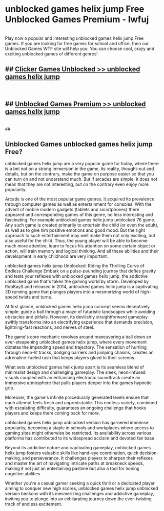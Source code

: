 # unblocked games helix jump Free Unblocked Games Premium - lwfuj <br>
<br>
Play now a popular and interesting unblocked games helix jump Free games. If you are looking for free games for school and office, then our Unblocked Games WTF site will help you. You can choose cool, crazy and exciting unblocked games of different genres!


## ##  [Clicker Games Unblocked >> unblocked games helix jump](http://freeplayer.one?title=unblocked_games_helix_jump&ref=M1)
  <br>

##  ## [Unblocked Games Premium >> unblocked games helix jump](http://freeplayer.one?title=unblocked_games_helix_jump&ref=M1)
  <br>
  ##



## Unblocked Games unblocked games helix jump Free?

unblocked games helix jump are a very popular game for today, where there is a bet not on a strong immersion in the game, its reality, thought-out and details, but on the contrary, make the game on purpose easier so that you can turn on and not understand much. But if arcades are simple, it does not mean that they are not interesting, but on the contrary even enjoy more popularity.

Arcade is one of the most popular game genres. It acquired its prevalence through computer games as well as entertainment for consoles. With the advent of mobile modern gadgets (tablets and smartphones) there appeared and corresponding games of this genre, no less interesting and fascinating. For example unblocked games helix jump unblocked 76 game. Any such game is created primarily to entertain the child (or even the adult), as well as to give him positive emotions and good mood. But the right approach to such entertainment may well make them not only exciting, but also useful for the child. Thus, the young player will be able to become much more attentive, learn to focus his attention on some certain object or action, will train memory and logical thinking. And all these abilities and their development in early childhood are very important.

unblocked games helix jump Unblocked: Riding the Thrilling Curve of Endless Challenge
Embark on a pulse-pounding journey that defies gravity and tests your reflexes with unblocked games helix jump, the addictive unblocked game that's taken the gaming world by storm. Developed by RobKayS and released in 2014, unblocked games helix jump is a captivating 3D running game that plunges players into a mesmerizing world of high-speed twists and turns.

At first glance, unblocked games helix jump concept seems deceptively simple: guide a ball through a maze of futuristic landscapes while avoiding obstacles and pitfalls. However, its devilishly straightforward gameplay swiftly transforms into an electrifying experience that demands precision, lightning-fast reactions, and nerves of steel.

The game's core mechanic revolves around maneuvering a ball down an ever-steepening unblocked games helix jump, where every movement dictates the impending speed and trajectory. The sensation of hurtling through neon-lit tracks, dodging barriers and jumping chasms, creates an adrenaline-fueled rush that keeps players glued to their screens.

What sets unblocked games helix jump apart is its seamless blend of minimalist design and challenging gameplay. The sleek, neon-infused visuals coupled with an entrancing electronic soundtrack create an immersive atmosphere that pulls players deeper into the games hypnotic grip.

Moreover, the game's infinite procedurally generated levels ensure that each attempt feels fresh and unpredictable. This endless variety, combined with escalating difficulty, guarantees an ongoing challenge that hooks players and keeps them coming back for more.

unblocked games helix jump unblocked version has garnered immense popularity, becoming a staple in schools and workplaces where access to gaming sites might otherwise be restricted. Its availability across various platforms has contributed to its widespread acclaim and devoted fan base.

Beyond its addictive nature and captivating gameplay, unblocked games helix jump fosters valuable skills like hand-eye coordination, quick decision-making, and perseverance. It challenges players to sharpen their reflexes and master the art of navigating intricate paths at breakneck speeds, making it not just an entertaining pastime but also a tool for honing cognitive abilities.

Whether you're a casual gamer seeking a quick thrill or a dedicated player aiming to conquer new high scores, unblocked games helix jump unblocked version beckons with its mesmerizing challenges and addictive gameplay, inviting you to plunge into an exhilarating journey down the ever-twisting track of endless excitement.